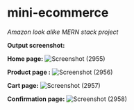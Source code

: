 # mini-ecommerce
_Amazon look alike MERN stack project_

**Output screenshot:**

**Home page:**
![Screenshot (2955)](https://github.com/user-attachments/assets/589493df-8e2f-4218-ae4c-1e05d516e286)

**Product page :**
![Screenshot (2956)](https://github.com/user-attachments/assets/6dc60ef5-4808-486e-b390-b45abf5ff16c)

**Cart page:**
![Screenshot (2957)](https://github.com/user-attachments/assets/1ff85af6-e809-45e5-bc98-228da03c2273)

**Confirmation page:**
![Screenshot (2958)](https://github.com/user-attachments/assets/55a3fae3-78ad-49c0-8cda-9bab7352556c)

